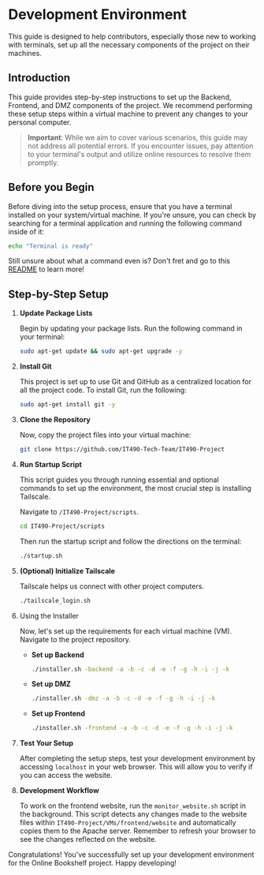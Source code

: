 # Development Environment

This guide is designed to help contributors, especially those new to working with terminals, set up all the necessary components of the project on their machines.

## Introduction

This guide provides step-by-step instructions to set up the Backend, Frontend, and DMZ components of the project. We recommend performing these setup steps within a virtual machine to prevent any changes to your personal computer.

> **Important**: While we aim to cover various scenarios, this guide may not address all potential errors. If you encounter issues, pay attention to your terminal's output and utilize online resources to resolve them promptly.

## Before you Begin

Before diving into the setup process, ensure that you have a terminal installed on your system/virtual machine. If you're unsure, you can check by searching for a terminal application and running the following command inside of it:

```bash
echo "Terminal is ready"
```

Still unsure about what a command even is? Don't fret and go to this [README](/docs/terminal.md) to learn more!

## Step-by-Step Setup

1. **Update Package Lists**

   Begin by updating your package lists. Run the following command in your terminal:

    ```bash
    sudo apt-get update && sudo apt-get upgrade -y
    ```

2. **Install Git**
    
    This project is set up to use Git and GitHub as a centralized location for all the project code. To install Git, run the following:

    ```bash
    sudo apt-get install git -y
    ```

3. **Clone the Repository**
   
   Now, copy the project files into your virtual machine:
   
    ```bash
    git clone https://github.com/IT490-Tech-Team/IT490-Project
    ```

4. **Run Startup Script**
   
   This script guides you through running essential and optional commands to set up the environment, the most crucial step is installing Tailscale.
   
   Navigate to `/IT490-Project/scripts`.
   
    ```bash
    cd IT490-Project/scripts
    ```

    Then run the startup script and follow the directions on the terminal:

    ```bash
    ./startup.sh
    ```

5.  **(Optional) Initialize Tailscale**

    Tailscale helps us connect with other project computers.

    ```bash
    ./tailscale_login.sh
    ```

6. Using the Installer

    Now, let's set up the requirements for each virtual machine (VM). Navigate to the project repository.


   - **Set up Backend**
   
        ```bash
        ./installer.sh -backend -a -b -c -d -e -f -g -h -i -j -k
        ```

   - **Set up DMZ**

        ```bash
        ./installer.sh -dmz -a -b -c -d -e -f -g -h -i -j -k
        ```

   - **Set up Frontend**
   
        ```bash
        ./installer.sh -frontend -a -b -c -d -e -f -g -h -i -j -k
        ```

7.  **Test Your Setup**

    After completing the setup steps, test your development environment by accessing `localhost` in your web browser. This will allow you to verify if you can access the website.

8.  **Development Workflow**

    To work on the frontend website, run the `monitor_website.sh` script in the background. This script detects any changes made to the website files within `IT490-Project/VMs/frontend/website` and automatically copies them to the Apache server. Remember to refresh your browser to see the changes reflected on the website.

Congratulations! You've successfully set up your development environment for the Online Bookshelf project. Happy developing!